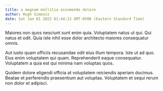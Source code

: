 ```yaml
---
title: a magnam mollitia assumenda dolore
author: Hugh Simonis
date: Sat Jan 01 2022 01:44:13 GMT-0500 (Eastern Standard Time)
---
```

Maiores non quos nesciunt sunt enim quia. Voluptatem natus ut qui. Qui natus et odit. Quia iste nihil esse dolor architecto maiores consequatur omnis.

 Aut iusto quam officiis recusandae odit eius illum tempora. Iste ut ad quo. Eius enim voluptatem qui quam. Reprehenderit eaque consequatur. Voluptatem a quia est qui minima nam voluptas quos.

 Quidem dolore eligendi officia at voluptatem reiciendis aperiam ducimus. Beatae et perferendis praesentium aut voluptas. Voluptatem et sequi rerum non dolor et adipisci.